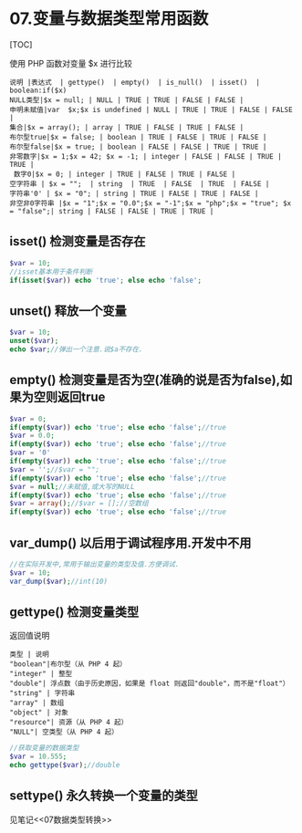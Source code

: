 # 07.变量与数据类型常用函数
[TOC]

使用 PHP 函数对变量 $x 进行比较
```table
说明 |表达式  | gettype()  | empty()  | is_null()  | isset()  | boolean:if($x)
NULL类型|$x = null; | NULL | TRUE | TRUE | FALSE | FALSE | 
申明未赋值|var  $x;$x is undefined | NULL | TRUE | TRUE | FALSE | FALSE | 
集合|$x = array(); | array | TRUE | FALSE | TRUE | FALSE | 
布尔型true|$x = false; | boolean | TRUE | FALSE | TRUE | FALSE | 
布尔型false|$x = true; | boolean | FALSE | FALSE | TRUE | TRUE | 
非零数字|$x = 1;$x = 42; $x = -1; | integer | FALSE | FALSE | TRUE | TRUE | 
 数字0|$x = 0; | integer | TRUE | FALSE | TRUE | FALSE | 
空字符串 | $x = "";  | string  | TRUE  | FALSE  | TRUE  | FALSE | 
字符串'0' | $x = "0"; | string | TRUE | FALSE | TRUE | FALSE | 
非空非0字符串 |$x = "1";$x = "0.0";$x = "-1";$x = "php";$x = "true"; $x = "false";| string | FALSE | FALSE | TRUE | TRUE | 
```




## isset() 检测变量是否存在
```php
$var = 10;
//isset基本用于条件判断
if(isset($var)) echo 'true'; else echo 'false';
```

## unset() 释放一个变量
```php
$var = 10;
unset($var);
echo $var;//弹出一个注意.说$a不存在.
```

## empty() 检测变量是否为空(准确的说是否为false),如果为空则返回true
```php
$var = 0;
if(empty($var)) echo 'true'; else echo 'false';//true
$var = 0.0;
if(empty($var)) echo 'true'; else echo 'false';//true
$var = '0'
if(empty($var)) echo 'true'; else echo 'false';//true
$var = '';//$var = "";
if(empty($var)) echo 'true'; else echo 'false';//true
$var = null;//未赋值,或大写的NULL
if(empty($var)) echo 'true'; else echo 'false';//true
$var = array();//$var = [];//空数组
if(empty($var)) echo 'true'; else echo 'false';//true
```

## var_dump() 以后用于调试程序用.开发中不用
```php
//在实际开发中,常用于输出变量的类型及值.方便调试.
$var = 10;
var_dump($var);//int(10)
```

## gettype() 检测变量类型
返回值说明
```table
类型 | 说明
"boolean"|布尔型（从 PHP 4 起） 
"integer" | 整型
"double"| 浮点数（由于历史原因，如果是 float 则返回"double"，而不是"float"） 
"string" | 字符串
"array" | 数组
"object" | 对象
"resource"| 资源（从 PHP 4 起） 
"NULL"| 空类型（从 PHP 4 起） 
```

```php
//获取变量的数据类型
$var = 10.555;
echo gettype($var);//double
```

## settype() 永久转换一个变量的类型
见笔记<<07数据类型转换>>